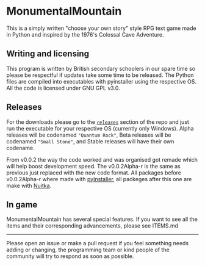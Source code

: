 # MonumentalMountain
This is a simply written "choose your own story" style RPG text game made in Python and inspired by the 1976's Colossal Cave Adventure.

## Writing and licensing

This program is written by British secondary schoolers in our spare time so please be respectful if updates take some time to be released. The Python files are compiled into executables with pyinstaller using the respective OS. All the code is licensed under GNU GPL v3.0.

## Releases

For the downloads please go to the [*`releases`*](https://github.com/JTech-Labs/MonumentalMountain/releases) section of the repo and just run the executable for your respective OS (currently only Windows). Alpha releases will be codenamed `"Quantum Rock"`, Beta releases will be codenamed `"Small Stone"`, and Stable releases will have their own codename.

From v0.0.2 the way the code worked and was organised got remade which will help boost development speed. The v0.0.2Alpha-r is the same as previous just replaced with the new code format. All packages before v0.0.2Alpha-r where made with [pyInstaller](https://pyinstaller.org), all packeges after this one are make with [Nuitka](https://nuitka.net).

## In game

MonumentalMountain has several special features. If you want to see all the items and their corresponding advancements, please see ITEMS.md

---
Please open an issue or make a pull request if you feel something needs adding or changing, the programming team or kind people of the community will try to respond as soon as possible.
